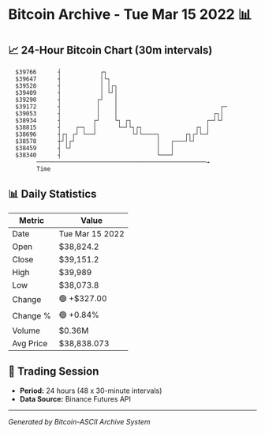 # Bitcoin Archive - Tue Mar 15 2022 📊

## 📈 24-Hour Bitcoin Chart (30m intervals)

```
  $39766      ┤           ┌┐                                   
  $39647      ┤           │└┐                                  
  $39528      ┤           │ │┌┐                                
  $39409      ┤           │ └┘│                                
  $39290      ┤          ┌┘   │                                
  $39172      ┤          │    │                             ┌─ 
  $39053      ┤          │    │                           ┌┐│  
  $38934      ┤         ┌┘    └┐ ┌┐                     ┌─┘└┘  
  $38815      ┤    ┌─┐  │      └─┘└┐┌┐               ┌┐ │      
  $38696      ┤┌┐ ┌┘ └──┘          └┘└────┐       ┌┐┌┘└─┘      
  $38578      ┼┘│┌┘                       │   ┌───┘└┘          
  $38459      ┤ └┘                        │   │                
  $38340      ┤                           └───┘                
        ────────────────────────────────────────────────→
        Time
```

## 📊 Daily Statistics

| Metric | Value |
|--------|-------|
| Date | Tue Mar 15 2022 |
| Open | $38,824.2 |
| Close | $39,151.2 |
| High | $39,989 |
| Low | $38,073.8 |
| Change | 🟢 +$327.00 |
| Change % | 🟢 +0.84% |
| Volume | $0.36M |
| Avg Price | $38,838.073 |

## 📅 Trading Session

- **Period:** 24 hours (48 x 30-minute intervals)
- **Data Source:** Binance Futures API

---
*Generated by Bitcoin-ASCII Archive System*

